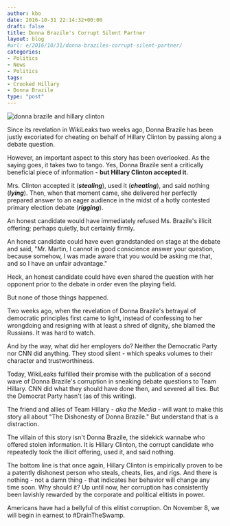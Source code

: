 ```yaml
---
author: kbo
date: 2016-10-31 22:14:32+00:00
draft: false
title: Donna Brazile's Corrupt Silent Partner
layout: blog
#url: e/2016/10/31/donna-braziles-corrupt-silent-partner/
categories:
- Politics
- News
- Politics
tags:
- Crooked Hillary
- Donna Brazile
type: "post"
---
```


![donna brazile and hillary clinton](https://static.conservativetribune.com/wp-content/uploads/2016/10/Donna-Brazile-v-Hillary-Clinton.jpg)


Since its revelation in WikiLeaks two weeks ago, Donna Brazile has been justly excoriated for cheating on behalf of Hillary Clinton by passing along a debate question.

However, an important aspect to this story has been overlooked. As the saying goes, it takes two to tango. Yes, Donna Brazile sent a critically beneficial piece of information - **but Hillary Clinton accepted it**.

Mrs. Clinton accepted it (_**stealing**_), used it (_**cheating**_), and said nothing (_**lying**_). Then, when that moment came, she delivered her perfectly prepared answer to an eager audience in the midst of a hotly contested primary election debate (_**rigging**_).

An honest candidate would have immediately refused Ms. Brazile's illicit offering; perhaps quietly, but certainly firmly.

An honest candidate could have even grandstanded on stage at the debate and said, "Mr. Martin, I cannot in good conscience answer your question, because somehow, I was made aware that you would be asking me that, and so I have an unfair advantage."

Heck, an honest candidate could have even shared the question with her opponent prior to the debate in order even the playing field.

But none of those things happened.

Two weeks ago, when the revelation of Donna Brazile's betrayal of democratic principles first came to light, instead of confessing to her wrongdoing and resigning with at least a shred of dignity, she blamed the Russians. It was hard to watch.

And by the way, what did her employers do? Neither the Democratic Party nor CNN did anything. They stood silent - which speaks volumes to their character and trustworthiness.

Today, WikiLeaks fulfilled their promise with the publication of a second wave of Donna Brazile's corruption in sneaking debate questions to Team Hillary. CNN did what they should have done then, and severed all ties. But the Democrat Party hasn't (as of this writing).

The friend and allies of Team Hillary _- aka the Media -_ will want to make this story all about "The Dishonesty of Donna Brazile." But understand that is a distraction.

The villain of this story isn't Donna Brazile, the sidekick wannabe who offered stolen information. It is Hillary Clinton, the corrupt candidate who repeatedly took the illicit offering, used it, and said nothing.

The bottom line is that once again, Hillary Clinton is empirically proven to be a patently dishonest person who steals, cheats, lies, and rigs. And there is nothing - not a damn thing - that indicates her behavior will change any time soon. Why should it? Up until now, her corruption has consistently been lavishly rewarded by the corporate and political elitists in power.

Americans have had a bellyful of this elitist corruption. On November 8, we will begin in earnest to #DrainTheSwamp.
